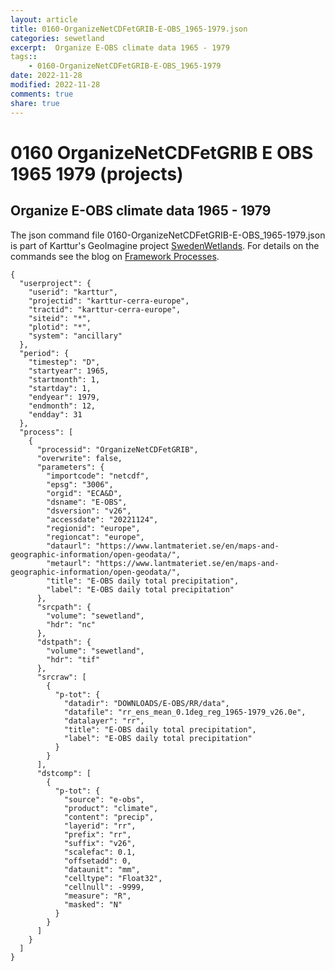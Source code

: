 ```yaml
---
layout: article
title: 0160-OrganizeNetCDFetGRIB-E-OBS_1965-1979.json
categories: sewetland
excerpt:  Organize E-OBS climate data 1965 - 1979 
tags:: 
    - 0160-OrganizeNetCDFetGRIB-E-OBS_1965-1979
date: 2022-11-28
modified: 2022-11-28
comments: true
share: true
---
```


# 0160 OrganizeNetCDFetGRIB E OBS 1965 1979 (projects)

##  Organize E-OBS climate data 1965 - 1979 

The json command file <span class='file'>0160-OrganizeNetCDFetGRIB-E-OBS_1965-1979.json</span> is part of Karttur's GeoImagine project [<span class='project'>SwedenWetlands</span>](https://karttur.github.io/geoimagine03-proj-wetland-se/index.html). For details on the commands see the blog on [Framework Processes](https://karttur.github.io/geoimagine03-docs-procpack/).

```
{
  "userproject": {
    "userid": "karttur",
    "projectid": "karttur-cerra-europe",
    "tractid": "karttur-cerra-europe",
    "siteid": "*",
    "plotid": "*",
    "system": "ancillary"
  },
  "period": {
    "timestep": "D",
    "startyear": 1965,
    "startmonth": 1,
    "startday": 1,
    "endyear": 1979,
    "endmonth": 12,
    "endday": 31
  },
  "process": [
    {
      "processid": "OrganizeNetCDFetGRIB",
      "overwrite": false,
      "parameters": {
        "importcode": "netcdf",
        "epsg": "3006",
        "orgid": "ECA&D",
        "dsname": "E-OBS",
        "dsversion": "v26",
        "accessdate": "20221124",
        "regionid": "europe",
        "regioncat": "europe",
        "dataurl": "https://www.lantmateriet.se/en/maps-and-geographic-information/open-geodata/",
        "metaurl": "https://www.lantmateriet.se/en/maps-and-geographic-information/open-geodata/",
        "title": "E-OBS daily total precipitation",
        "label": "E-OBS daily total precipitation"
      },
      "srcpath": {
        "volume": "sewetland",
        "hdr": "nc"
      },
      "dstpath": {
        "volume": "sewetland",
        "hdr": "tif"
      },
      "srcraw": [
        {
          "p-tot": {
            "datadir": "DOWNLOADS/E-OBS/RR/data",
            "datafile": "rr_ens_mean_0.1deg_reg_1965-1979_v26.0e",
            "datalayer": "rr",
            "title": "E-OBS daily total precipitation",
            "label": "E-OBS daily total precipitation"
          }
        }
      ],
      "dstcomp": [
        {
          "p-tot": {
            "source": "e-obs",
            "product": "climate",
            "content": "precip",
            "layerid": "rr",
            "prefix": "rr",
            "suffix": "v26",
            "scalefac": 0.1,
            "offsetadd": 0,
            "dataunit": "mm",
            "celltype": "Float32",
            "cellnull": -9999,
            "measure": "R",
            "masked": "N"
          }
        }
      ]
    }
  ]
}
```
